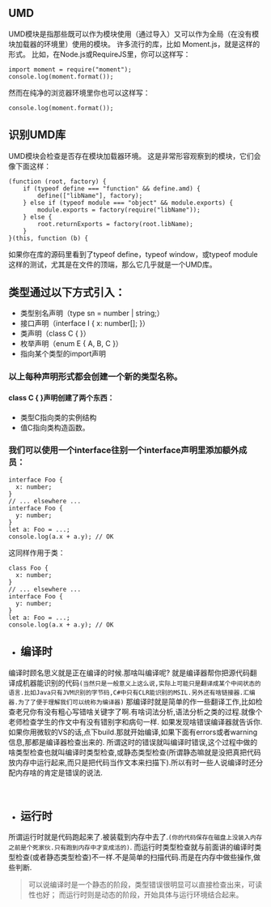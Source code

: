 ## UMD
UMD模块是指那些既可以作为模块使用（通过导入）又可以作为全局（在没有模块加载器的环境里）使用的模块。 许多流行的库，比如 Moment.js，就是这样的形式。 比如，在Node.js或RequireJS里，你可以这样写：

```
import moment = require("moment");
console.log(moment.format());
```
然而在纯净的浏览器环境里你也可以这样写：
```
console.log(moment.format());
```

## 识别UMD库
UMD模块会检查是否存在模块加载器环境。 这是非常形容观察到的模块，它们会像下面这样：
```
(function (root, factory) {
    if (typeof define === "function" && define.amd) {
        define(["libName"], factory);
    } else if (typeof module === "object" && module.exports) {
        module.exports = factory(require("libName"));
    } else {
        root.returnExports = factory(root.libName);
    }
}(this, function (b) {
```
如果你在库的源码里看到了typeof define，typeof window，或typeof module这样的测试，尤其是在文件的顶端，那么它几乎就是一个UMD库。

## 类型通过以下方式引入：
+ 类型别名声明（type sn = number | string;）
+ 接口声明（interface I { x: number[]; }）
+ 类声明（class C { }）
+ 枚举声明（enum E { A, B, C }）
+ 指向某个类型的import声明
### 以上每种声明形式都会创建一个新的类型名称。

#### class C { }声明创建了两个东西： 
+ 类型C指向类的实例结构
+ 值C指向类构造函数。

### 我们可以使用一个interface往别一个interface声明里添加额外成员：

```
interface Foo {
  x: number;
}
// ... elsewhere ...
interface Foo {
  y: number;
}
let a: Foo = ...;
console.log(a.x + a.y); // OK
```
这同样作用于类：
```
class Foo {
  x: number;
}
// ... elsewhere ...
interface Foo {
  y: number;
}
let a: Foo = ...;
console.log(a.x + a.y); // OK
```

+ ## 编译时
编译时顾名思义就是正在编译的时候.那啥叫编译呢?
就是编译器帮你把源代码翻译成机器能识别的代码`(当然只是一般意义上这么说,实际上可能只是翻译成某个中间状态的语言.比如Java只有JVM识别的字节码,C#中只有CLR能识别的MSIL.另外还有啥链接器.汇编器.为了了便于理解我们可以统称为编译器)`
那编译时就是简单的作一些翻译工作,比如检查老兄你有没有粗心写错啥关键字了啊.有啥词法分析,语法分析之类的过程.就像个老师检查学生的作文中有没有错别字和病句一样.
如果发现啥错误编译器就告诉你.
如果你用微软的VS的话,点下build.那就开始编译,如果下面有errors或者warning信息,那都是编译器检查出来的.
所谓这时的错误就叫编译时错误,这个过程中做的啥类型检查也就叫编译时类型检查,或静态类型检查(所谓静态嘛就是没把真把代码放内存中运行起来,而只是把代码当作文本来扫描下).所以有时一些人说编译时还分配内存啥的肯定是错误的说法.

 

+ ## 运行时
所谓运行时就是代码跑起来了.被装载到内存中去了.`(你的代码保存在磁盘上没装入内存之前是个死家伙.只有跑到内存中才变成活的)`.
而运行时类型检查就与前面讲的编译时类型检查(或者静态类型检查)不一样.不是简单的扫描代码.而是在内存中做些操作,做些判断.


>可以说编译时是一个静态的阶段，类型错误很明显可以直接检查出来，可读性也好；
>而运行时则是动态的阶段，开始具体与运行环境结合起来。
